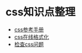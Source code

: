# css知识点整理

- [css参考手册](http://css.doyoe.com/)
- [css在线格式化](http://tool.lu/css/)
- [检查css问题](http://csslint.net/)
